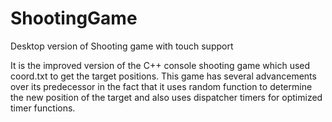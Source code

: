 # ShootingGame
Desktop version of Shooting game with touch support

It is the improved version of the C++ console shooting game which used coord.txt to get the target positions. This game has several advancements over its predecessor in the fact that it uses random function to determine the new position of the target and also uses dispatcher timers for optimized timer functions.
